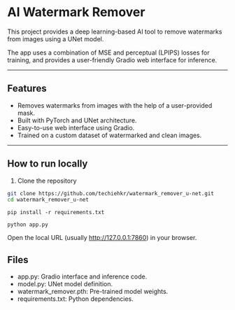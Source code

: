 # AI Watermark Remover

This project provides a deep learning-based AI tool to remove watermarks from images using a UNet model.

The app uses a combination of MSE and perceptual (LPIPS) losses for training, and provides a user-friendly Gradio web interface for inference.

---

## Features

- Removes watermarks from images with the help of a user-provided mask.
- Built with PyTorch and UNet architecture.
- Easy-to-use web interface using Gradio.
- Trained on a custom dataset of watermarked and clean images.

---

## How to run locally

1. Clone the repository

```bash
git clone https://github.com/techiehkr/watermark_remover_u-net.git
cd watermark_remover_u-net
```

```pip install -r requirements.txt```


```python app.py```

Open the local URL (usually http://127.0.0.1:7860) in your browser.

## Files
 - app.py: Gradio interface and inference code.
 - model.py: UNet model definition.
 - watermark_remover.pth: Pre-trained model weights.
 - requirements.txt: Python dependencies.